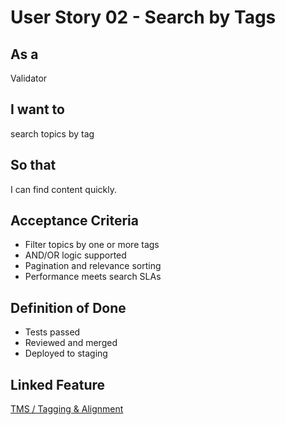 # User Story 02 - Search by Tags

## As a
Validator

## I want to
search topics by tag

## So that
I can find content quickly.

## Acceptance Criteria
- Filter topics by one or more tags
- AND/OR logic supported
- Pagination and relevance sorting
- Performance meets search SLAs

## Definition of Done
- Tests passed
- Reviewed and merged
- Deployed to staging

## Linked Feature
[TMS / Tagging & Alignment](../feature-spec.md)

